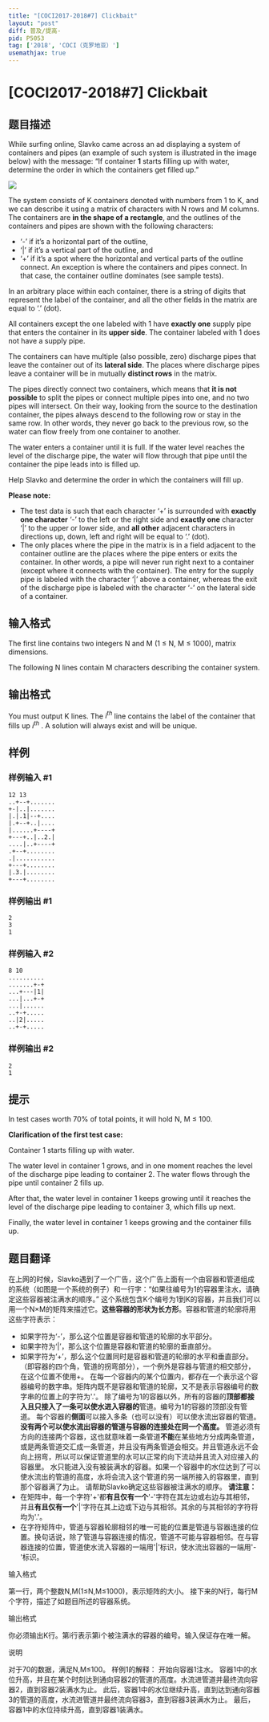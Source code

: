 ```yaml
---
title: "[COCI2017-2018#7] Clickbait"
layout: "post"
diff: 普及/提高-
pid: P5053
tag: ['2018', 'COCI（克罗地亚）']
usemathjax: true
---
```


# [COCI2017-2018#7] Clickbait
## 题目描述

While surfing online, Slavko came across an ad displaying a system of containers and pipes
(an example of such system is illustrated in the image below) with the message: “If container
**1** starts filling up with water, determine the order in which the containers get filled up.”

![](https://cdn.luogu.com.cn/upload/pic/44318.png)

The system consists of K containers denoted with numbers from 1 to K, and we can describe
it using a matrix of characters with N rows and M columns. The containers are **in the shape of a rectangle**​, and the outlines of the containers and pipes are shown with the following
characters:

-  ‘-’ if it’s a horizontal part of the outline,
-  ‘|’ if it’s a vertical part of the outline, and
-  ‘+’ if it’s a spot where the horizontal and vertical parts of the outline connect. An exception is where the containers and pipes connect. In that case, the container outline dominates (see sample tests).

In an arbitrary place within each container, there is a string of digits that represent the label
of the container, and all the other fields in the matrix are equal to ‘.’ (dot).

All containers except the one labeled with 1 have **exactly one** supply pipe that enters the
container in its **upper side**​. The container labeled with 1 does not have a supply pipe.

The containers can have multiple (also possible, zero) discharge pipes that leave the
container out of its **lateral side**​. The places where discharge pipes leave a container will be
in mutually **distinct rows** in the matrix.

The pipes directly connect two containers, which means that **it is not possible** to split the
pipes or connect multiple pipes into one, and no two pipes will intersect. On their way,
looking from the source to the destination container, the pipes always descend to the
following row or stay in the same row. In other words, they never go back to the previous
row, so the water can flow freely from one container to another.

The water enters a container until it is full. If the water level reaches the level of the
discharge pipe, the water will flow through that pipe until the container the pipe leads into is
filled up.

Help Slavko and determine the order in which the containers will fill up.

**Please note:**
- The test data is such that each character ‘+’ is surrounded with **exactly one character** ‘-’ to the left or the right side and **exactly one** character ‘|’ to the upper or lower side, and **all other** adjacent characters in directions up, down, left and right will be equal to ‘.’ (dot).
- The only places where the pipe in the matrix is in a field adjacent to the container outline are the places where the pipe enters or exits the container. In other words, a pipe will never run right next to a container (except where it connects with the
container). The entry for the supply pipe is labeled with the character ‘|’ above a container, whereas the exit of the discharge pipe is labeled with the character ‘-’ on the lateral side of a container.
## 输入格式

The first line contains two integers N and M (1 ≤ N, M ≤ 1000), matrix dimensions.

The following N lines contain M characters describing the container system.
## 输出格式

You must output K lines. The $i^{th}$
line contains the label of the container that fills up $i^{th}$
. A
solution will always exist and will be unique.
## 样例

### 样例输入 #1
```
12 13
..+--+.......
+-|..|.......
|.|.1|--+....
|.+--+..|....
|......+----+
+---+..|..2.|
....|..+----+
.+--+........
.|...........
+---+........
|.3.|........
+---+........
```
### 样例输出 #1
```
2
3
1
```
### 样例输入 #2
```
8 10
..........
.......+-+
...+---|1|
...|...+-+
...|......
..+-+.....
..|2|.....
..+-+.....

```
### 样例输出 #2
```
2
1
```
## 提示

In test cases worth 70% of total points, it will hold N, M ≤ 100.

**Clarification of the first test case:**

Container 1 starts filling up with water.

The water level in container 1 grows, and in one moment reaches the level of the discharge pipe leading to container 2. The water flows through the pipe until container 2 fills up.

After that, the water level in container 1 keeps growing until it reaches the level of the discharge pipe leading to container 3, which fills up next.

Finally, the water level in container 1 keeps growing and the container fills up.
## 题目翻译

在上网的时候，Slavko遇到了一个广告，这个广告上面有一个由容器和管道组成的系统（如图是一个系统的例子）和一行字：“如果往编号为1的容器里注水，请确定这些容器被注满水的顺序。”
这个系统包含K个编号为1到K的容器，并且我们可以用一个N×M的矩阵来描述它。**这些容器的形状为长方形**。容器和管道的轮廓将用这些字符表示：
- 如果字符为‘-’，那么这个位置是容器和管道的轮廓的水平部分。
- 如果字符为‘|’，那么这个位置是容器和管道的轮廓的垂直部分。
- 如果字符为‘+’，那么这个位置同时是容器和管道的轮廓的水平和垂直部分。（即容器的四个角，管道的拐弯部分），一个例外是容器与管道的相交部分，在这个位置不使用+。
在每一个容器内的某个位置内，都存在一个表示这个容器编号的数字串。矩阵内既不是容器和管道的轮廓，又不是表示容器编号的数字串的位置上的字符为'.'。
除了编号为1的容器以外，所有的容器的**顶部都接入且只接入了一条可以使水进入容器的**管道。编号为1的容器的顶部没有管道。
每个容器的**侧面**可以接入多条（也可以没有）可以使水流出容器的管道。**没有两个可以使水流出容器的管道与容器的连接处在同一个高度。**
管道必须有方向的连接两个容器，这也就意味着一条管道**不能**在某些地方分成两条管道，或是两条管道交汇成一条管道，并且没有两条管道会相交。并且管道永远不会向上拐弯，所以可以保证管道里的水可以正常的向下流动并且流入对应接入的容器里。
水只能进入没有被装满水的容器。如果一个容器中的水位达到了可以使水流出的管道的高度，水将会流入这个管道的另一端所接入的容器里，直到那个容器满了为止。
请帮助Slavko确定这些容器被注满水的顺序。
**请注意：**
- 在矩阵中，每一个字符'+'都**有且仅有一个**'-'字符在其左边或右边与其相邻，并且**有且仅有一个**'|'字符在其上边或下边与其相邻。其余的与其相邻的字符将均为'.'。
- 在字符矩阵中，管道与容器轮廓相邻的唯一可能的位置是管道与容器连接的位置。换句话说，除了管道与容器连接的情况，管道不可能与容器相邻。在与容器连接的位置，管道使水流入容器的一端用'|'标识，使水流出容器的一端用'-'标识。

输入格式

第一行，两个整数N,M(1≤N,M≤1000)，表示矩阵的大小。
接下来的N行，每行M个字符，描述了如题目所述的容器系统。

输出格式

你必须输出K行。第i行表示第i个被注满水的容器的编号。输入保证存在唯一解。

说明

对于$70%$的数据，满足N,M≤100。
样例1的解释：
开始向容器1注水。
容器1中的水位升高，并且在某个时刻达到通向容器2的管道的高度。水流进管道并最终流向容器2，直到容器2装满水为止。
此后，容器1中的水位继续升高，直到达到通向容器3的管道的高度，水流进管道并最终流向容器3，直到容器3装满水为止。
最后，容器1中的水位持续升高，直到容器1装满水。
